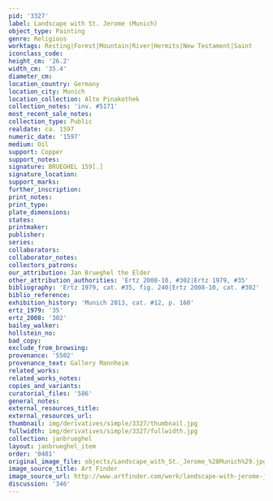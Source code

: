 ```yaml
---
pid: '3327'
label: Landscape with St. Jerome (Munich)
object_type: Painting
genre: Religious
worktags: Resting|Forest|Mountain|River|Hermits|New Testament|Saint
iconclass_code:
height_cm: '26.2'
width_cm: '35.4'
diameter_cm:
location_country: Germany
location_city: Munich
location_collection: Alte Pinakothek
collection_notes: 'inv. #5171'
most_recent_sale_notes:
collection_type: Public
realdate: ca. 1597
numeric_date: '1597'
medium: Oil
support: Copper
support_notes:
signature: BRUEGHEL 159[.]
signature_location:
support_marks:
further_inscription:
print_notes:
print_type:
plate_dimensions:
states:
printmaker:
publisher:
series:
collaborators:
collaborator_notes:
collectors_patrons:
our_attribution: Jan Brueghel the Elder
other_attribution_authorities: 'Ertz 2008-10, #302|Ertz 1979, #35'
bibliography: 'Ertz 1979, cat. #35, fig. 240|Ertz 2008-10, cat. #302'
biblio_reference:
exhibition_history: 'Munich 2013, cat. #12, p. 160'
ertz_1979: '35'
ertz_2008: '302'
bailey_walker:
hollstein_no:
bad_copy:
exclude_from_browsing:
provenance: '5502'
provenance_text: Gallery Mannheim
related_works:
related_works_notes:
copies_and_variants:
curatorial_files: '586'
general_notes:
external_resources_title:
external_resources_url:
thumbnail: img/derivatives/simple/3327/thumbnail.jpg
fullwidth: img/derivatives/simple/3327/fullwidth.jpg
collection: janbrueghel
layout: janbrueghel_item
order: '0401'
original_image_file: objects/Landscape_with_St._Jerome_%28Munich%29.jpg
image_source_title: Art Finder
image_source_url: http://www.artfinder.com/work/landscape-with-jerome-jan-brueghel-the-elder/in/tag.st-jerome/
discussion: '346'
---
```

